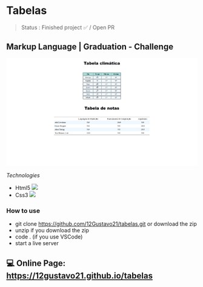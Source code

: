# Tabelas

> Status : Finished project ✅ / Open PR

## Markup Language | Graduation - Challenge

<img width ='800px' src ='./assets/img/home-print.png' />

_Technologies_

+ Html5 <img width="15px" src="https://cdn-icons-png.flaticon.com/512/4943/4943029.png" />
+ Css3 <img width="15px" src="https://cdn-icons-png.flaticon.com/512/732/732190.png" />

### How to use

- git clone https://github.com/12Gustavo21/tabelas.git or download the zip
- unzip if you download the zip
- code . (if you use VSCode)
- start a live server

## 💻 Online Page: https://12gustavo21.github.io/tabelas